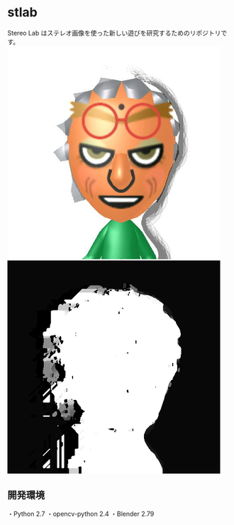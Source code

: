 # stlab
Stereo Lab はステレオ画像を使った新しい遊びを研究するためのリポジトリです。
![グレたノコノコ](https://github.com/Hato6502/stlab/blob/master/HNI_0029_0.jpg)
![グレたノコノコの視差画像](https://github.com/Hato6502/stlab/blob/master/stray_z.png)

## 開発環境
・Python 2.7
・opencv-python 2.4
・Blender 2.79
